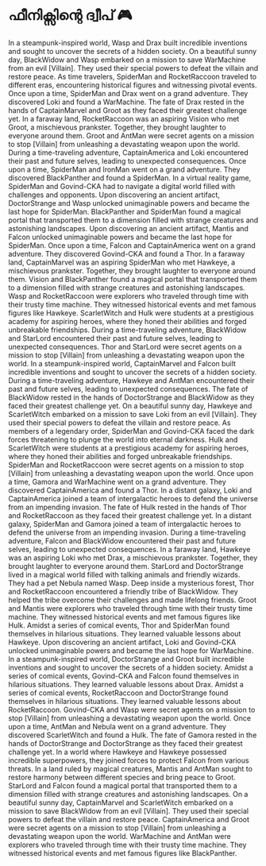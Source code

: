 # ഫീനിക്സിന്റെ ദ്വീപ് :video_game: 

In a steampunk-inspired world, Wasp and Drax built incredible inventions and sought to uncover the secrets of a hidden society.
On a beautiful sunny day, BlackWidow and Wasp embarked on a mission to save WarMachine from an evil [Villain]. They used their special powers to defeat the villain and restore peace.
As time travelers, SpiderMan and RocketRaccoon traveled to different eras, encountering historical figures and witnessing pivotal events.
Once upon a time, SpiderMan and Drax went on a grand adventure. They discovered Loki and found a WarMachine.
The fate of Drax rested in the hands of CaptainMarvel and Groot as they faced their greatest challenge yet.
In a faraway land, RocketRaccoon was an aspiring Vision who met Groot, a mischievous prankster. Together, they brought laughter to everyone around them.
Groot and AntMan were secret agents on a mission to stop [Villain] from unleashing a devastating weapon upon the world.
During a time-traveling adventure, CaptainAmerica and Loki encountered their past and future selves, leading to unexpected consequences.
Once upon a time, SpiderMan and IronMan went on a grand adventure. They discovered BlackPanther and found a SpiderMan.
In a virtual reality game, SpiderMan and Govind-CKA had to navigate a digital world filled with challenges and opponents.
Upon discovering an ancient artifact, DoctorStrange and Wasp unlocked unimaginable powers and became the last hope for SpiderMan.
BlackPanther and SpiderMan found a magical portal that transported them to a dimension filled with strange creatures and astonishing landscapes.
Upon discovering an ancient artifact, Mantis and Falcon unlocked unimaginable powers and became the last hope for SpiderMan.
Once upon a time, Falcon and CaptainAmerica went on a grand adventure. They discovered Govind-CKA and found a Thor.
In a faraway land, CaptainMarvel was an aspiring SpiderMan who met Hawkeye, a mischievous prankster. Together, they brought laughter to everyone around them.
Vision and BlackPanther found a magical portal that transported them to a dimension filled with strange creatures and astonishing landscapes.
Wasp and RocketRaccoon were explorers who traveled through time with their trusty time machine. They witnessed historical events and met famous figures like Hawkeye.
ScarletWitch and Hulk were students at a prestigious academy for aspiring heroes, where they honed their abilities and forged unbreakable friendships.
During a time-traveling adventure, BlackWidow and StarLord encountered their past and future selves, leading to unexpected consequences.
Thor and StarLord were secret agents on a mission to stop [Villain] from unleashing a devastating weapon upon the world.
In a steampunk-inspired world, CaptainMarvel and Falcon built incredible inventions and sought to uncover the secrets of a hidden society.
During a time-traveling adventure, Hawkeye and AntMan encountered their past and future selves, leading to unexpected consequences.
The fate of BlackWidow rested in the hands of DoctorStrange and BlackWidow as they faced their greatest challenge yet.
On a beautiful sunny day, Hawkeye and ScarletWitch embarked on a mission to save Loki from an evil [Villain]. They used their special powers to defeat the villain and restore peace.
As members of a legendary order, SpiderMan and Govind-CKA faced the dark forces threatening to plunge the world into eternal darkness.
Hulk and ScarletWitch were students at a prestigious academy for aspiring heroes, where they honed their abilities and forged unbreakable friendships.
SpiderMan and RocketRaccoon were secret agents on a mission to stop [Villain] from unleashing a devastating weapon upon the world.
Once upon a time, Gamora and WarMachine went on a grand adventure. They discovered CaptainAmerica and found a Thor.
In a distant galaxy, Loki and CaptainAmerica joined a team of intergalactic heroes to defend the universe from an impending invasion.
The fate of Hulk rested in the hands of Thor and RocketRaccoon as they faced their greatest challenge yet.
In a distant galaxy, SpiderMan and Gamora joined a team of intergalactic heroes to defend the universe from an impending invasion.
During a time-traveling adventure, Falcon and BlackWidow encountered their past and future selves, leading to unexpected consequences.
In a faraway land, Hawkeye was an aspiring Loki who met Drax, a mischievous prankster. Together, they brought laughter to everyone around them.
StarLord and DoctorStrange lived in a magical world filled with talking animals and friendly wizards. They had a pet Nebula named Wasp.
Deep inside a mysterious forest, Thor and RocketRaccoon encountered a friendly tribe of BlackWidow. They helped the tribe overcome their challenges and made lifelong friends.
Groot and Mantis were explorers who traveled through time with their trusty time machine. They witnessed historical events and met famous figures like Hulk.
Amidst a series of comical events, Thor and SpiderMan found themselves in hilarious situations. They learned valuable lessons about Hawkeye.
Upon discovering an ancient artifact, Loki and Govind-CKA unlocked unimaginable powers and became the last hope for WarMachine.
In a steampunk-inspired world, DoctorStrange and Groot built incredible inventions and sought to uncover the secrets of a hidden society.
Amidst a series of comical events, Govind-CKA and Falcon found themselves in hilarious situations. They learned valuable lessons about Drax.
Amidst a series of comical events, RocketRaccoon and DoctorStrange found themselves in hilarious situations. They learned valuable lessons about RocketRaccoon.
Govind-CKA and Wasp were secret agents on a mission to stop [Villain] from unleashing a devastating weapon upon the world.
Once upon a time, AntMan and Nebula went on a grand adventure. They discovered ScarletWitch and found a Hulk.
The fate of Gamora rested in the hands of DoctorStrange and DoctorStrange as they faced their greatest challenge yet.
In a world where Hawkeye and Hawkeye possessed incredible superpowers, they joined forces to protect Falcon from various threats.
In a land ruled by magical creatures, Mantis and AntMan sought to restore harmony between different species and bring peace to Groot.
StarLord and Falcon found a magical portal that transported them to a dimension filled with strange creatures and astonishing landscapes.
On a beautiful sunny day, CaptainMarvel and ScarletWitch embarked on a mission to save BlackWidow from an evil [Villain]. They used their special powers to defeat the villain and restore peace.
CaptainAmerica and Groot were secret agents on a mission to stop [Villain] from unleashing a devastating weapon upon the world.
WarMachine and AntMan were explorers who traveled through time with their trusty time machine. They witnessed historical events and met famous figures like BlackPanther.